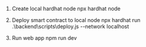 1. Create local hardhat node
   npx hardhat node

2. Deploy smart contract to local node
   npx hardhat run .\backend\scripts\deploy.js --network localhost

3. Run web app
   npm run dev
